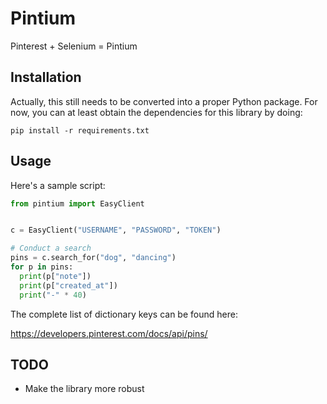 # Pintium #

Pinterest + Selenium = Pintium

## Installation ##

Actually, this still needs to be converted into a proper Python package.  For now, you can at least obtain the dependencies for this library by doing:

```shell
pip install -r requirements.txt
```

## Usage ##

Here's a sample script:

```python
from pintium import EasyClient


c = EasyClient("USERNAME", "PASSWORD", "TOKEN")

# Conduct a search
pins = c.search_for("dog", "dancing")
for p in pins:
  print(p["note"])
  print(p["created_at"])
  print("-" * 40)


```

The complete list of dictionary keys can be found here:

https://developers.pinterest.com/docs/api/pins/

## TODO ##

* Make the library more robust
